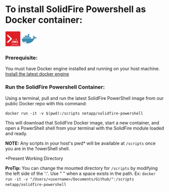 # To install SolidFire Powershell as Docker container:

![solidfire-powershell-logo](../../Install/product.png) ![docker-logo](docker-logo-small.png)

### Prerequisite: 

You must have Docker engine installed and running on your host machine.  [Install the latest docker engine](https://www.docker.com/products/overview)

### Run the SolidFire Powershell Container:

Using a terminal, pull and run the latest SolidFire PowerShell image from our public Docker repo with this command:

    docker run -it -v $(pwd):/scripts netapp/solidfire-powershell

This will download that SolidFire Docker image, start a new container, and open a PowerShell shell from your terminal with the SolidFire module loaded and ready. 

**NOTE:** Any scripts in your host's pwd* will be available at `/scripts` once you are in the ?owerShell shell.

*Present Working Directory

**ProTip:**
You can change the mounted directory for `/scripts` by modifying the left side of the ':'. Use " " when a space exists in the path.
Ex: `docker run -it -v "/Users/<username>/Documents/Github/":/scripts netapp/solidfire-powershell`

